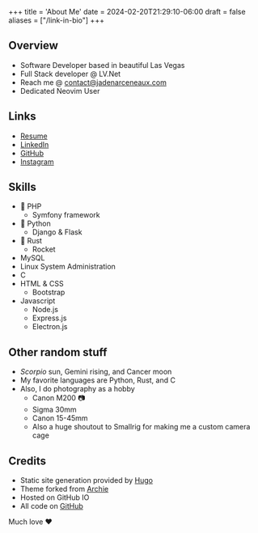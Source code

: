 +++
title = 'About Me'
date = 2024-02-20T21:29:10-06:00
draft = false
aliases = ["/link-in-bio"]
+++
## Overview
- Software Developer based in beautiful Las Vegas
- Full Stack developer @ LV.Net
- Reach me @ contact@jadenarceneaux.com
- Dedicated Neovim User

## Links
- [Resume](/Resume.pdf)
- [LinkedIn](https://www.linkedin.com/in/jaden-arceneaux/)
- [GitHub](https://github.com/jadens-arc)
- [Instagram](https://instagram.com/jaden.svg)

## Skills
- 🐘 PHP 
  - Symfony framework
- 🐍 Python
  - Django & Flask
- 🦀 Rust
  - Rocket
- MySQL
- Linux System Administration
- C
- HTML & CSS
  - Bootstrap
- Javascript
  - Node.js
  - Express.js
  - Electron.js


## Other random stuff
- *Scorpio* sun, Gemini rising, and Cancer moon
- My favorite languages are Python, Rust, and C
- Also, I do photography as a hobby
  - Canon M200 📷
  - Sigma 30mm
  - Canon 15-45mm
  - Also a huge shoutout to Smallrig for making me a custom camera cage


## Credits
- Static site generation provided by [Hugo](https://gohugo.io)
- Theme forked from [Archie](https://github.com/authul/archie)
- Hosted on GitHub IO
- All code on [GitHub](https://github.com/jadens-arc/jadens-arc.github.io)

Much love ❤️

